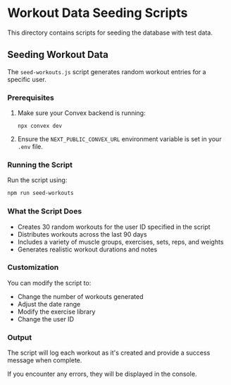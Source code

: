 # Workout Data Seeding Scripts

This directory contains scripts for seeding the database with test data.

## Seeding Workout Data

The `seed-workouts.js` script generates random workout entries for a specific user. 

### Prerequisites

1. Make sure your Convex backend is running:
   ```
   npx convex dev
   ```

2. Ensure the `NEXT_PUBLIC_CONVEX_URL` environment variable is set in your `.env` file.

### Running the Script

Run the script using:

```bash
npm run seed-workouts
```

### What the Script Does

- Creates 30 random workouts for the user ID specified in the script
- Distributes workouts across the last 90 days
- Includes a variety of muscle groups, exercises, sets, reps, and weights
- Generates realistic workout durations and notes

### Customization

You can modify the script to:
- Change the number of workouts generated
- Adjust the date range
- Modify the exercise library
- Change the user ID

### Output

The script will log each workout as it's created and provide a success message when complete.

If you encounter any errors, they will be displayed in the console. 